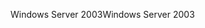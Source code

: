 <span data-ttu-id="97ea3-101">Windows Server 2003</span><span class="sxs-lookup"><span data-stu-id="97ea3-101">Windows Server 2003</span></span>